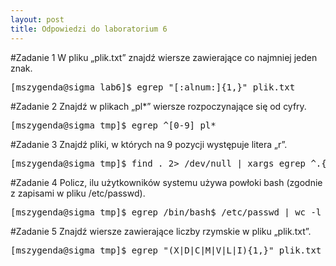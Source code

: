 ```yaml
---
layout: post
title: Odpowiedzi do laboratorium 6
---
```


#Zadanie 1
W pliku „plik.txt” znajdź wiersze zawierające co najmniej jeden znak.
<pre>
[mszygenda@sigma lab6]$ egrep "[:alnum:]{1,}" plik.txt
</pre>

#Zadanie 2
Znajdź w plikach „pl*” wiersze rozpoczynające się od cyfry.
<pre>
[mszygenda@sigma tmp]$ egrep ^[0-9] pl*
</pre>

#Zadanie 3
Znajdź pliki, w których na 9 pozycji występuje litera „r”.
<pre>
[mszygenda@sigma tmp]$ find . 2> /dev/null | xargs egrep ^.{8}r -l 2> /dev/null
</pre>

#Zadanie 4
Policz, ilu użytkowników systemu używa powłoki bash (zgodnie z zapisami w pliku /etc/passwd).
<pre>
[mszygenda@sigma tmp]$ egrep /bin/bash$ /etc/passwd | wc -l
</pre>

#Zadanie 5
Znajdź wiersze zawierające liczby rzymskie w pliku „plik.txt”.
<pre>
[mszygenda@sigma tmp]$ egrep "(X|D|C|M|V|L|I){1,}" plik.txt
</pre>
